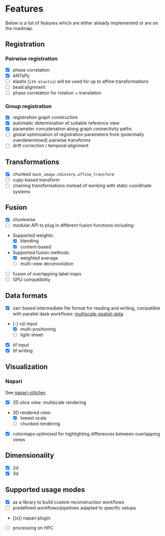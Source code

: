 # Features

Below is a list of features which are either already implemented or are on the roadmap.

## Registration

### Pairwise registration
- [x] phase correlation
- [x] ANTsPy
- [ ] elastix (`itk-elastix`) will be used for up to affine transformations
- [ ] bead alignment
- [ ] phase correlation for rotation + translation

### Group registration

- [x] registration graph construction
- [x] automatic determination of suitable reference view
- [x] parameter concatenation along graph connectivity paths
- [ ] global optimization of registration parameters from (potentially overdetermined) pairwise transforms
- [ ] drift correction / temporal alignment

## Transformations

- [x] chunked `dask_image.ndinterp.affine_transform`
- [ ] cupy-based transform
- [ ] chaining transformations instead of working with static coordinate systems

## Fusion

- [x] chunkwise
- [ ] modular API to plug in different fusion functions including:
- Supported weights:
  - [x] blending
  - [x] content-based
- Supported fusion methods:
  - [x] weighted average
  - [ ] multi-view deconvolution
- [ ] fusion of overlapping label maps
- [ ] GPU compatibility

## Data formats
- [x] zarr based intermediate file format for reading and writing, compatible with parallel dask workflows: [multiscale-spatial-data](https://github.com/spatial-image/multiscale-spatial-image)
- [-] czi input
  - [x] multi-positioning
  - [ ] light-sheet
- [x] tif input
- [x] tif writing

## Visualization

### Napari
See [napari-stitcher](github.com/napari-stitcher).
- [x] 2D slice view: multiscale rendering
- 3D rendered view:
  - [x] lowest scale
  - [ ] chunked rendering
- [x] colormaps optimized for highlighting differences between overlapping views

## Dimensionality
- [x] 2d
- [x] 3d

## Supported usage modes
- [x] as a library to build custom reconstruction workflows
- [ ] predefined workflows/pipelines adapted to specific setups
- [(x)] napari plugin
- [ ] processing on HPC
